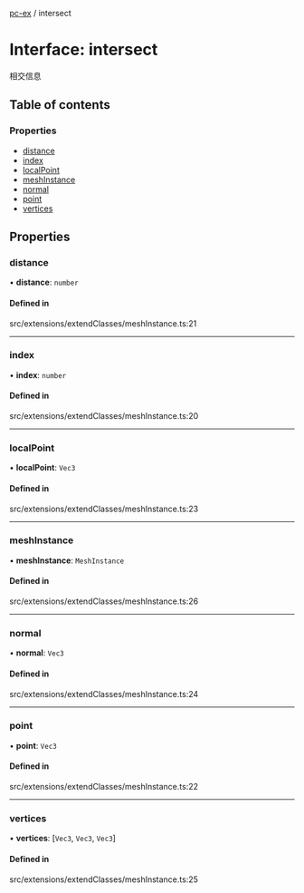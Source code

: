 [pc-ex](https://github.com/TheFBplus/pc-ex/blob/master/docs/md/README.md) / intersect

# Interface: intersect

相交信息

## Table of contents

### Properties

- [distance](https://github.com/TheFBplus/pc-ex/blob/master/docs/md/interfaces/intersect.md#distance)
- [index](https://github.com/TheFBplus/pc-ex/blob/master/docs/md/interfaces/intersect.md#index)
- [localPoint](https://github.com/TheFBplus/pc-ex/blob/master/docs/md/interfaces/intersect.md#localpoint)
- [meshInstance](https://github.com/TheFBplus/pc-ex/blob/master/docs/md/interfaces/intersect.md#meshinstance)
- [normal](https://github.com/TheFBplus/pc-ex/blob/master/docs/md/interfaces/intersect.md#normal)
- [point](https://github.com/TheFBplus/pc-ex/blob/master/docs/md/interfaces/intersect.md#point)
- [vertices](https://github.com/TheFBplus/pc-ex/blob/master/docs/md/interfaces/intersect.md#vertices)

## Properties

### distance

• **distance**: `number`

#### Defined in

src/extensions/extendClasses/meshInstance.ts:21

___

### index

• **index**: `number`

#### Defined in

src/extensions/extendClasses/meshInstance.ts:20

___

### localPoint

• **localPoint**: `Vec3`

#### Defined in

src/extensions/extendClasses/meshInstance.ts:23

___

### meshInstance

• **meshInstance**: `MeshInstance`

#### Defined in

src/extensions/extendClasses/meshInstance.ts:26

___

### normal

• **normal**: `Vec3`

#### Defined in

src/extensions/extendClasses/meshInstance.ts:24

___

### point

• **point**: `Vec3`

#### Defined in

src/extensions/extendClasses/meshInstance.ts:22

___

### vertices

• **vertices**: [`Vec3`, `Vec3`, `Vec3`]

#### Defined in

src/extensions/extendClasses/meshInstance.ts:25
